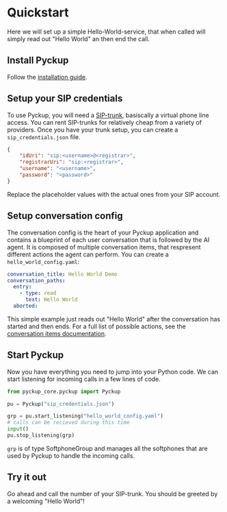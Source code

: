 # Quickstart

Here we will set up a simple Hello-World-service, that when called will simply read out "Hello World" an then end the call.

## Install Pyckup

Follow the [installation guide](installation.md).

## Setup your SIP credentials

To use Pyckup, you will need a [SIP-trunk](https://aws.amazon.com/what-is/sip-trunking/), basiscally a virtual phone line access. You can rent SIP-trunks for relatively cheap from a variety of providers. Once you have your trunk setup, you can create a `sip_credentials.json` file.

```json
{
    "idUri": "sip:<username>@<registrar>",
    "registrarUri": "sip:<registrar>",
    "username": "<username>",
    "password": "<password>"
}
```

Replace the placeholder values with the actual ones from your SIP account.

## Setup conversation config

The conversation config is the heart of your Pyckup application and contains a blueprint of each user conversation that is followed by the AI agent. It is composed of multiple conversation items, that respresent different actions the agent can perform. You can create a `hello_world_config.yaml`:

```yaml
conversation_title: Hello World Demo
conversation_paths:
  entry: 
    - type: read 
      text: Hello World
  aborted:
```

This simple example just reads out "Hello World" after the conversation has started and then ends. For a full list of possible actions, see the [conversation items documentation](conversation_items.md).

## Start Pyckup

Now you have everything you need to jump into your Python code. We can start listening for incoming calls in a few lines of code.

```python
from pyckup_core.pyckup import Pyckup

pu = Pyckup("sip_credentials.json")

grp = pu.start_listening("hello_world_config.yaml")
# calls can be recieved during this time
input()
pu.stop_listening(grp)
```

`grp` is of type SoftphoneGroup and manages all the softphones that are used by Pyckup to handle the incoming calls.


## Try it out

Go ahead and call the number of your SIP-trunk. You should be greeted by a welcoming "Hello World"!